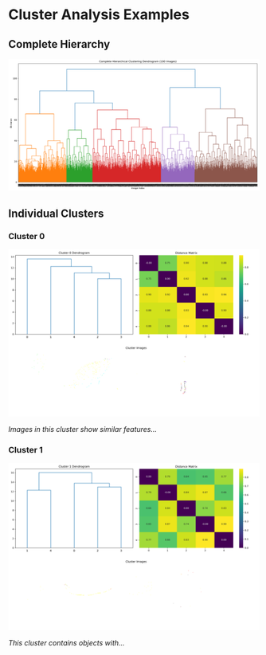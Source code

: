 # Cluster Analysis Examples

## Complete Hierarchy
![Complete Dendrogram](../assets/example_outputs/cluster_analysis/complete_dendrogram.png)

## Individual Clusters

### Cluster 0
![Cluster 0](../assets/example_outputs/cluster_analysis/cluster_0/cluster_analysis.png)

*Images in this cluster show similar features...*

### Cluster 1
![Cluster 1](../assets/example_outputs/cluster_analysis/cluster_1/cluster_analysis.png)

*This cluster contains objects with...* 